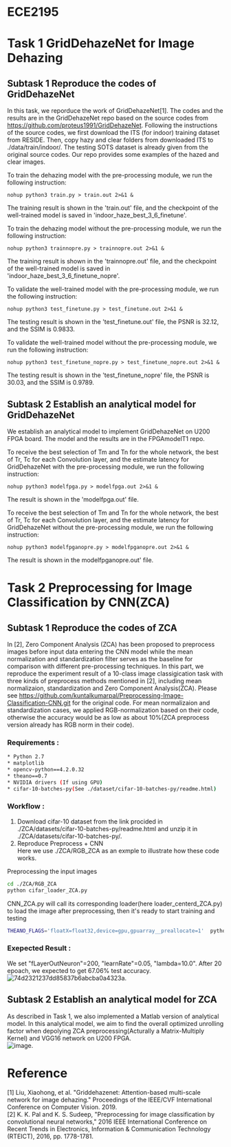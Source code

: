 # ECE2195

# Task 1 GridDehazeNet for Image Dehazing

## Subtask 1 Reproduce the codes of GridDehazeNet

  In this task, we reporduce the work of GridDehazeNet[1]. The codes and the results are in the GridDehazeNet repo based on the source codes from https://github.com/proteus1991/GridDehazeNet. Following the instructions of the source codes, we first download the ITS (for indoor) training dataset from RESIDE. Then, copy hazy and clear folders from downloaded ITS to ./data/train/indoor/. The testing SOTS dataset is already given from the original source codes. Our repo provides some examples of the hazed and clear images.
  
 To train the dehazing model with the pre-processing module, we run the following instruction:
 
    nohup python3 train.py > train.out 2>&1 &
  
 The training result is shown in the 'train.out' file, and the checkpoint of the well-trained model is saved in 'indoor_haze_best_3_6_finetune'.
 
 To train the dehazing model without the pre-processing module, we run the following instruction:
 
    nohup python3 trainnopre.py > trainnopre.out 2>&1 &
  
 The training result is shown in the 'trainnopre.out' file, and the checkpoint of the well-trained model is saved in 'indoor_haze_best_3_6_finetune_nopre'.
 
 To validate the well-trained model with the pre-processing module, we run the following instruction:
 
    nohup python3 test_finetune.py > test_finetune.out 2>&1 &
  
 The testing result is shown in the 'test_finetune.out' file, the PSNR is 32.12, and the SSIM is 0.9833.
 
 To validate the well-trained model without the pre-processing module, we run the following instruction:
 
    nohup python3 test_finetune_nopre.py > test_finetune_nopre.out 2>&1 &
  
 The testing result is shown in the 'test_finetune_nopre' file, the PSNR is 30.03, and the SSIM is 0.9789.
 
 ## Subtask 2 Establish an analytical model for GridDehazeNet
 
   We establish an analytical model to implement GridDehazeNet on U200 FPGA board. The model and the results are in the FPGAmodelT1 repo.
   
   To receive the best selection of Tm and Tn for the whole network, the best of Tr, Tc for each Convolution layer, and the estimate latency for GridDehazeNet with the pre-processing module, we run the following instruction:
   
    nohup python3 modelfpga.py > modelfpga.out 2>&1 &
   
The result is shown in the 'modelfpga.out' file.

To receive the best selection of Tm and Tn for the whole network, the best of Tr, Tc for each Convolution layer, and the estimate latency for GridDehazeNet without the pre-processing module, we run the following instruction:

    nohup python3 modelfpganopre.py > modelfpganopre.out 2>&1 &
   
The result is shown in the modelfpganopre.out' file.
  
# Task 2 Preprocessing for Image Classification by CNN(ZCA)

## Subtask 1 Reproduce the codes of ZCA

 In [2], Zero Component Analysis (ZCA) has been proposed to preprocess images before input data entering the CNN model while the mean normalization and standardization filter serves as the baseline for comparison with different pre-processing techniques. In this part, we reproduce the experiment result of a 10-class image classigication task with three kinds of preprocess methods mentioned in [2], including mean normalizaion, standardization  and Zero Component Analysis(ZCA). Please see https://github.com/kuntalkumarpal/Preprocessing-Image-Classification-CNN.git for the original code. For mean normalizaion and standardization cases, we applied RGB-normalization based on their code, otherwise the accuracy would be as low as about 10%(ZCA preprocess version already has RGB norm in their code).

### Requirements :
```sh
* Python 2.7
* matplotlib
* opencv-python==4.2.0.32
* theano==0.7
* NVIDIA drivers (If using GPU) 
* cifar-10-batches-py(See ./dataset/cifar-10-batches-py/readme.html)
```

### Workflow :
1. Download cifar-10 dataset from the link procided in ./ZCA/datasets/cifar-10-batches-py/readme.html and unzip it in ./ZCA/datasets/cifar-10-batches-py/.<br>
2. Reproduce Preprocess + CNN <br>
Here we use ./ZCA/RGB_ZCA as an exmple to illustrate how these code works.<br>

Preprocessing the input images<br>
```sh
cd ./ZCA/RGB_ZCA
python cifar_loader_ZCA.py
```

CNN_ZCA.py will call its corresponding loader(here loader_centerd_ZCA.py) to load the image after preprocessing, then it's ready to start training and testing<br>
```sh
THEANO_FLAGS='floatX=float32,device=gpu,gpuarray__preallocate=1'  python CNN_ZCA.py
```
### Exepected Result :
We set "fLayerOutNeuron"=200, "learnRate"=0.05, "lambda=10.0". After 20 epoach, we expected to get 67.06% test accuracy.<br>
![74d2321237dd85837b6abcba0a4323a](https://user-images.githubusercontent.com/77606152/165691093-6f585164-6f2f-42fa-b3aa-907e8468f61e.png).<br>

 ## Subtask 2 Establish an analytical model for ZCA
 
 As described in Task 1, we also implemented a Matlab version of analytical model. In this analytical model, we aim to find the overall optimized unrolling factor when depolying ZCA preprocessing(Acturally a Matrix-Multiply Kernel) and VGG16 network on U200 FPGA.<br>
 ![image](https://user-images.githubusercontent.com/77606152/165692483-8e50c43b-4cea-4ecb-8e97-ed9c7120a472.png).<br>
  
  
  
  
  
# Reference
[1] Liu, Xiaohong, et al. "Griddehazenet: Attention-based multi-scale network for image dehazing." Proceedings of the IEEE/CVF International Conference on Computer Vision. 2019.<br>
[2] K. K. Pal and K. S. Sudeep, "Preprocessing for image classification by convolutional neural networks," 2016 IEEE International Conference on Recent Trends in Electronics, Information & Communication Technology (RTEICT), 2016, pp. 1778-1781.<br>
